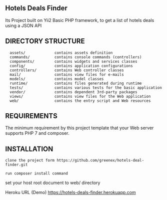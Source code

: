 Hotels Deals Finder
-------------------
Its Project built on Yii2 Basic PHP framework, to get a list of hotels deals using a JSON API



DIRECTORY STRUCTURE
-------------------

      assets/             contains assets definition
      commands/           contains console commands (controllers)
      components/         contains widgets and services classes
      config/             contains application configurations
      controllers/        contains Web controller classes
      mail/               contains view files for e-mails
      models/             contains model classes
      runtime/            contains files generated during runtime
      tests/              contains various tests for the basic application
      vendor/             contains dependent 3rd-party packages
      views/              contains view files for the Web application
      web/                contains the entry script and Web resources



REQUIREMENTS
------------

The minimum requirement by this project template that your Web server supports PHP 7 and composer.


INSTALLATION
------------
~~~
clone the project form https://github.com/greenex/hotels-deal-finder.git
~~~

~~~
run composer install command
~~~

set your host root document to web/ directory


Heroku URL (Demo)
https://hotels-deals-finder.herokuapp.com